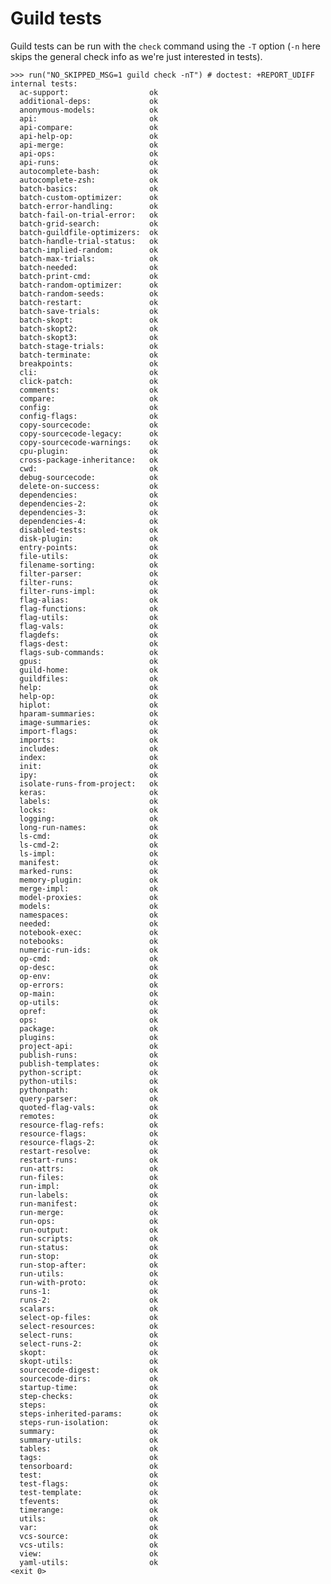 # Guild tests

Guild tests can be run with the `check` command using the `-T` option
(`-n` here skips the general check info as we're just interested in
tests).

    >>> run("NO_SKIPPED_MSG=1 guild check -nT") # doctest: +REPORT_UDIFF
    internal tests:
      ac-support:                  ok
      additional-deps:             ok
      anonymous-models:            ok
      api:                         ok
      api-compare:                 ok
      api-help-op:                 ok
      api-merge:                   ok
      api-ops:                     ok
      api-runs:                    ok
      autocomplete-bash:           ok
      autocomplete-zsh:            ok
      batch-basics:                ok
      batch-custom-optimizer:      ok
      batch-error-handling:        ok
      batch-fail-on-trial-error:   ok
      batch-grid-search:           ok
      batch-guildfile-optimizers:  ok
      batch-handle-trial-status:   ok
      batch-implied-random:        ok
      batch-max-trials:            ok
      batch-needed:                ok
      batch-print-cmd:             ok
      batch-random-optimizer:      ok
      batch-random-seeds:          ok
      batch-restart:               ok
      batch-save-trials:           ok
      batch-skopt:                 ok
      batch-skopt2:                ok
      batch-skopt3:                ok
      batch-stage-trials:          ok
      batch-terminate:             ok
      breakpoints:                 ok
      cli:                         ok
      click-patch:                 ok
      comments:                    ok
      compare:                     ok
      config:                      ok
      config-flags:                ok
      copy-sourcecode:             ok
      copy-sourcecode-legacy:      ok
      copy-sourcecode-warnings:    ok
      cpu-plugin:                  ok
      cross-package-inheritance:   ok
      cwd:                         ok
      debug-sourcecode:            ok
      delete-on-success:           ok
      dependencies:                ok
      dependencies-2:              ok
      dependencies-3:              ok
      dependencies-4:              ok
      disabled-tests:              ok
      disk-plugin:                 ok
      entry-points:                ok
      file-utils:                  ok
      filename-sorting:            ok
      filter-parser:               ok
      filter-runs:                 ok
      filter-runs-impl:            ok
      flag-alias:                  ok
      flag-functions:              ok
      flag-utils:                  ok
      flag-vals:                   ok
      flagdefs:                    ok
      flags-dest:                  ok
      flags-sub-commands:          ok
      gpus:                        ok
      guild-home:                  ok
      guildfiles:                  ok
      help:                        ok
      help-op:                     ok
      hiplot:                      ok
      hparam-summaries:            ok
      image-summaries:             ok
      import-flags:                ok
      imports:                     ok
      includes:                    ok
      index:                       ok
      init:                        ok
      ipy:                         ok
      isolate-runs-from-project:   ok
      keras:                       ok
      labels:                      ok
      locks:                       ok
      logging:                     ok
      long-run-names:              ok
      ls-cmd:                      ok
      ls-cmd-2:                    ok
      ls-impl:                     ok
      manifest:                    ok
      marked-runs:                 ok
      memory-plugin:               ok
      merge-impl:                  ok
      model-proxies:               ok
      models:                      ok
      namespaces:                  ok
      needed:                      ok
      notebook-exec:               ok
      notebooks:                   ok
      numeric-run-ids:             ok
      op-cmd:                      ok
      op-desc:                     ok
      op-env:                      ok
      op-errors:                   ok
      op-main:                     ok
      op-utils:                    ok
      opref:                       ok
      ops:                         ok
      package:                     ok
      plugins:                     ok
      project-api:                 ok
      publish-runs:                ok
      publish-templates:           ok
      python-script:               ok
      python-utils:                ok
      pythonpath:                  ok
      query-parser:                ok
      quoted-flag-vals:            ok
      remotes:                     ok
      resource-flag-refs:          ok
      resource-flags:              ok
      resource-flags-2:            ok
      restart-resolve:             ok
      restart-runs:                ok
      run-attrs:                   ok
      run-files:                   ok
      run-impl:                    ok
      run-labels:                  ok
      run-manifest:                ok
      run-merge:                   ok
      run-ops:                     ok
      run-output:                  ok
      run-scripts:                 ok
      run-status:                  ok
      run-stop:                    ok
      run-stop-after:              ok
      run-utils:                   ok
      run-with-proto:              ok
      runs-1:                      ok
      runs-2:                      ok
      scalars:                     ok
      select-op-files:             ok
      select-resources:            ok
      select-runs:                 ok
      select-runs-2:               ok
      skopt:                       ok
      skopt-utils:                 ok
      sourcecode-digest:           ok
      sourcecode-dirs:             ok
      startup-time:                ok
      step-checks:                 ok
      steps:                       ok
      steps-inherited-params:      ok
      steps-run-isolation:         ok
      summary:                     ok
      summary-utils:               ok
      tables:                      ok
      tags:                        ok
      tensorboard:                 ok
      test:                        ok
      test-flags:                  ok
      test-template:               ok
      tfevents:                    ok
      timerange:                   ok
      utils:                       ok
      var:                         ok
      vcs-source:                  ok
      vcs-utils:                   ok
      view:                        ok
      yaml-utils:                  ok
    <exit 0>
